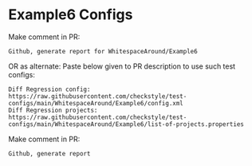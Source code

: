 # Example6 Configs
Make comment in PR:
```
Github, generate report for WhitespaceAround/Example6
```
OR as alternate:
Paste below given to PR description to use such test configs:
```
Diff Regression config: https://raw.githubusercontent.com/checkstyle/test-configs/main/WhitespaceAround/Example6/config.xml
Diff Regression projects: https://raw.githubusercontent.com/checkstyle/test-configs/main/WhitespaceAround/Example6/list-of-projects.properties
```
Make comment in PR:
```
Github, generate report
```
